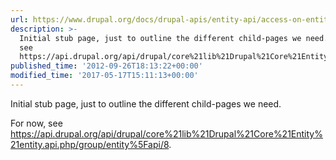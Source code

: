 ```yaml
---
url: https://www.drupal.org/docs/drupal-apis/entity-api/access-on-entities-tbd
description: >-
  Initial stub page, just to outline the different child-pages we need. For now,
  see
  https://api.drupal.org/api/drupal/core%21lib%21Drupal%21Core%21Entity%21entity.api.php/group/entity_api/8.
published_time: '2012-09-26T18:13:22+00:00'
modified_time: '2017-05-17T15:11:13+00:00'
---
```

Initial stub page, just to outline the different child-pages we need.

For now, see <https://api.drupal.org/api/drupal/core%21lib%21Drupal%21Core%21Entity%21entity.api.php/group/entity%5Fapi/8>.
